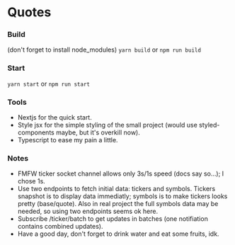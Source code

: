 # Quotes
### Build
(don't forget to install node_modules)
`yarn build` or `npm run build`

### Start
`yarn start` or `npm run start`

### Tools
* Nextjs for the quick start.
* Style jsx for the simple styling of the small project (would use styled-components maybe, but it's overkill now).
* Typescript to ease my pain a little.

### Notes
* FMFW ticker socket channel allows only 3s/1s speed (docs say so...); I chose 1s.
* Use two endpoints to fetch initial data: tickers and symbols. Tickers snapshot is to display data immediatly; symbols is to make tickers looks pretty (base/quote). Also in real project the full symbols data may be needed, so using two endpoints seems ok here.
* Subscribe /ticker/batch to get updates in batches (one notifiation contains combined updates).
* Have a good day, don't forget to drink water and eat some fruits, idk.